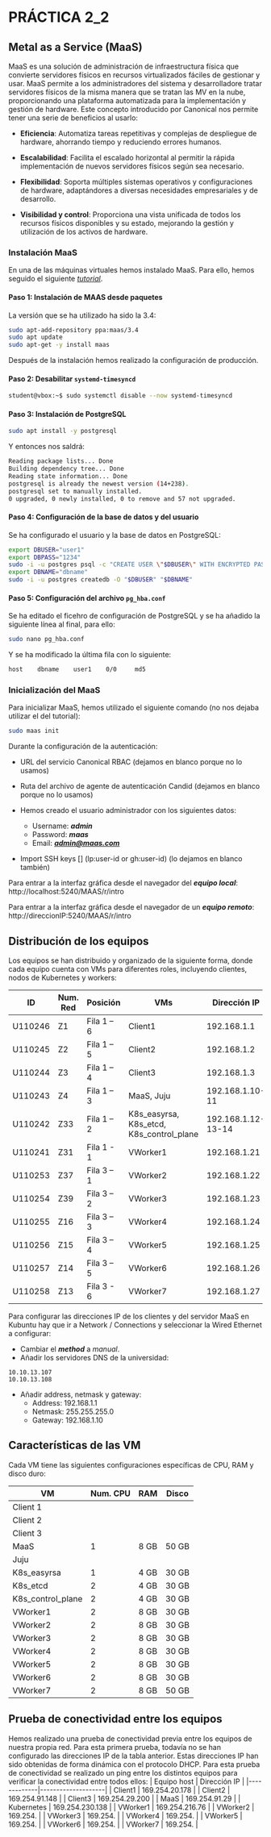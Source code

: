 # PRÁCTICA 2_2

## Metal as a Service (MaaS)
MaaS es una solución de administración de infraestructura física que convierte servidores físicos en recursos virtualizados fáciles de gestionar y usar. MaaS permite a los administradores del sistema y desarrolladore tratar servidores físicos de la misma manera que se tratan las MV en la nube, proporcionando una plataforma automatizada para la implementación y gestión de hardware. Este concepto introducido por Canonical nos permite tener una serie de beneficios al usarlo:

- **Eficiencia**: Automatiza tareas repetitivas y complejas de despliegue de hardware, ahorrando tiempo y reduciendo errores humanos.

- **Escalabilidad**: Facilita el escalado horizontal al permitir la rápida implementación de nuevos servidores físicos según sea necesario.

- **Flexibilidad**: Soporta múltiples sistemas operativos y configuraciones de hardware, adaptándores a diversas necesidades empresariales y de desarrollo.

- **Visibilidad y control**: Proporciona una vista unificada de todos los recursos físicos disponibles y su estado, mejorando la gestión y utilización de los activos de hardware.

### Instalación MaaS
En una de las máquinas virtuales hemos instalado MaaS. Para ello, hemos seguido el siguiente [*tutorial*](https://maas.io/docs/how-to-install-maas).

#### Paso 1: Instalación de MAAS desde paquetes
La versión que se ha utilizado ha sido la 3.4:

```bash
sudo apt-add-repository ppa:maas/3.4
sudo apt update
sudo apt-get -y install maas
```

Después de la instalación hemos realizado la configuración de producción.

#### Paso 2: Desabilitar ```systemd-timesyncd```
```bash
student@vbox:~$ sudo systemctl disable --now systemd-timesyncd
```

#### Paso 3: Instalación de PostgreSQL
```bash
sudo apt install -y postgresql
```
Y entonces nos saldrá:
```bash
Reading package lists... Done
Building dependency tree... Done
Reading state information... Done
postgresql is already the newest version (14+238).
postgresql set to manually installed.
0 upgraded, 0 newly installed, 0 to remove and 57 not upgraded.
```

#### Paso 4: Configuración de la base de datos y del usuario
Se ha configurado el usuario y la base de datos en PostgreSQL:
```bash
export DBUSER="user1"
export DBPASS="1234"
sudo -i -u postgres psql -c "CREATE USER \"$DBUSER\" WITH ENCRYPTED PASSWORD '$DBPASS'" 
export DBNAME="dbname"
sudo -i -u postgres createdb -O "$DBUSER" "$DBNAME"
```

#### Paso 5: Configuración del archivo ```pg_hba.conf```
Se ha editado el ficehro de configuración de PostgreSQL y se ha añadido la siguiente línea al final, para ello:
```bash
sudo nano pg_hba.conf
```

Y se ha modificado la última fila con lo siguiente: 
```bash
host    dbname    user1    0/0     md5
```

### Inicialización del MaaS
Para inicializar MaaS, hemos utilizado el siguiente comando (no nos dejaba utilizar el del tutorial):
```bash
sudo maas init
```

Durante la configuración de la autenticación:
- URL del servicio Canonical RBAC (dejamos en blanco porque no lo usamos)

- Ruta del archivo de agente de autenticación Candid (dejamos en blanco porque no lo usamos)

- Hemos creado el usuario administrador con los siguientes datos:
    - Username: ***admin***
    - Password: ***maas***
    - Email: ***admin@maas.com***

- Import SSH keys [] (lp:user-id or gh:user-id) (lo dejamos en blanco también)

Para entrar a la interfaz gráfica desde el navegador del ***equipo local***: http://localhost:5240/MAAS/r/intro

Para entrar a la interfaz gráfica desde el navegador de un ***equipo remoto***: http://direccionIP:5240/MAAS/r/intro

## Distribución de los equipos
Los equipos se han distribuido y organizado de la siguiente forma, donde cada equipo cuenta con VMs para diferentes roles, incluyendo clientes, nodos de Kubernetes y workers:

| ID       | Num. Red | Posición     | VMs                                      |  Dirección IP         |
|----------|----------|--------------|------------------------------------------|-----------------------|
|  U110246 | Z1       | Fila 1 – 6   | Client1                                  |  192.168.1.1          |
|  U110245 | Z2       | Fila 1 – 5   | Client2                                  |  192.168.1.2          |
|  U110244 | Z3       | Fila 1 – 4   | Client3                                  |  192.168.1.3          |
|  U110243 | Z4       | Fila 1 – 3   | MaaS, Juju                               |  192.168.1.10-11      |
|  U110242 | Z33      | Fila 1 – 2   | K8s_easyrsa, K8s_etcd, K8s_control_plane |  192.168.1.12-13-14   |
|  U110241 | Z31      | Fila 1 - 1   | VWorker1                                 |  192.168.1.21         |
|  U110253 | Z37      | Fila 3 – 1   | VWorker2                                 |  192.168.1.22         |
|  U110254 | Z39      | Fila 3 – 2   | VWorker3                                 |  192.168.1.23         |
|  U110255 | Z16      | Fila 3 – 3   | VWorker4                                 |  192.168.1.24         |
|  U110256 | Z15      | Fila 3 – 4   | VWorker5                                 |  192.168.1.25         |
|  U110257 | Z14      | Fila 3 – 5   | VWorker6                                 |  192.168.1.26         |
|  U110258 | Z13      | Fila 3 - 6   | VWorker7                                 |  192.168.1.27         |

Para configurar las direcciones IP de los clientes y del servidor MaaS en Kubuntu hay que ir a Network / Connections y seleccionar la Wired Ethernet a configurar:
- Cambiar el ***method*** a *manual*.
- Añadir los servidores DNS de la universidad: 
```
10.10.13.107
10.10.13.108
```
- Añadir address, netmask y gateway:
    - Address: 192.168.1.1
    - Netmask: 255.255.255.0
    - Gateway: 192.168.1.10

## Características de las VM
Cada VM tiene las siguientes configuraciones específicas de CPU, RAM y disco duro:

| VM                    | Num. CPU | RAM  | Disco |
|-----------------------|----------|------|-------|
| Client 1              |          |      |       |
| Client 2              |          |      |       |
| Client 3              |          |      |       |
| MaaS                  | 1        | 8 GB | 50 GB |
| Juju                  |          |      |       |
| K8s_easyrsa           | 1        | 4 GB | 30 GB |
| K8s_etcd              | 2        | 4 GB | 30 GB |
| K8s_control_plane     | 2        | 4 GB | 30 GB |
| VWorker1              | 2        | 8 GB | 30 GB |
| VWorker2              | 2        | 8 GB | 30 GB |
| VWorker3              | 2        | 8 GB | 30 GB |
| VWorker4              | 2        | 8 GB | 30 GB |
| VWorker5              | 2        | 8 GB | 30 GB |
| VWorker6              | 2        | 8 GB | 30 GB |
| VWorker7              | 2        | 8 GB | 50 GB |

## Prueba de conectividad entre los equipos
Hemos realizado una prueba de conectividad previa entre los equipos de nuestra propia red. Para esta primera prueba, todavía no se han configurado las direcciones IP de la tabla anterior. Estas direcciones IP han sido obtenidas de forma dinámica con el protocolo DHCP. Para esta prueba de conectividad se realizado un ping entre los distintos equipos para verificar la conectividad entre todos ellos:
| Equipo host | Dirección IP       |
|-------------|--------------------|
| Client1     | 169.254.20.178     |
| Client2     | 169.254.91.148     |
| Client3     | 169.254.29.200     |
| MaaS        | 169.254.91.29      |
| Kubernetes  | 169.254.230.138    |
| VWorker1    | 169.254.216.76     |
| VWorker2    | 169.254.           |
| VWorker3    | 169.254.           |
| VWorker4    | 169.254.           |
| VWorker5    | 169.254.           |
| VWorker6    | 169.254.           |
| VWorker7    | 169.254.           |
